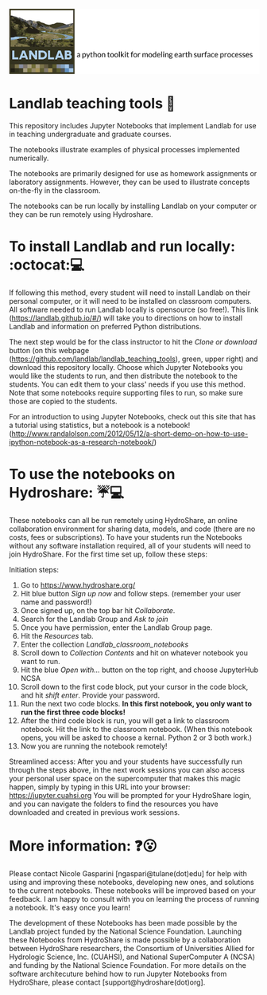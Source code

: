
[![Landlab header](./landlab_header.png)](http://landlab.github.io)

# Landlab teaching tools :raising_hand:

This repository includes Jupyter Notebooks that implement Landlab for use in teaching undergraduate and graduate courses.

The notebooks illustrate examples of physical processes implemented numerically.

The notebooks are primarily designed for use as homework assignments or laboratory assignments. However, they can be used to illustrate concepts on-the-fly in the classroom.

The notebooks can be run locally by installing Landlab on your computer or they can be run remotely using Hydroshare.

# To install Landlab and run locally: :octocat::computer:

If following this method, every student will need to install Landlab on their personal computer, or it will need to be installed on classroom computers. All software needed to run Landlab locally is opensource (so free!). This link (https://landlab.github.io/#/) will take you to directions on how to install Landlab and information on preferred Python distributions. 

The next step would be for the class instructor to hit the _Clone or download_ button (on this webpage (https://github.com/landlab/landlab_teaching_tools), green, upper right) and download this repository locally. Choose which Jupyter Notebooks you would like the students to run, and then distribute the notebook to the students. You can edit them to your class' needs if you use this method. Note that some notebooks require supporting files to run, so make sure those are copied to the students.

For an introduction to using Jupyter Notebooks, check out this site that has a tutorial using statistics, but a notebook is a notebook! (http://www.randalolson.com/2012/05/12/a-short-demo-on-how-to-use-ipython-notebook-as-a-research-notebook/)

# To use the notebooks on Hydroshare: :umbrella::computer:

These notebooks can all be run remotely using HydroShare, an online collaboration environment for sharing data, models, and code (there are no costs, fees or subscriptions). To have your students run the Notebooks without any software installation required, all of your students will need to join HydroShare.  For the first time set up, follow these steps: 

Initiation steps:
1. Go to https://www.hydroshare.org/
2. Hit blue button _Sign up now_ and follow steps. (remember your user name and password!)
3. Once signed up, on the top bar hit _Collaborate_.
4. Search for the Landlab Group and _Ask to join_
5. Once you have permission, enter the Landlab Group page.
6. Hit the _Resources_ tab.
7. Enter the collection _Landlab\_classroom\_notebooks_
8. Scroll down to _Collection Contents_ and hit on whatever notebook you want to run.
9. Hit the blue _Open with..._ button on the top right, and choose JupyterHub NCSA
10. Scroll down to the first code block, put your cursor in the code block, and hit _shift enter_. Provide your password.
11. Run the next two code blocks. **In this first notebook, you only want to run the first three code blocks!**
12. After the third code block is run, you will get a link to classroom notebook. Hit the link to the classroom notebook. (When this notebook opens, you will be asked to choose a kernal. Python 2 or 3 both work.)
13. Now you are running the notebook remotely!

Streamlined access:
After you and your students have successfully run through the steps above, in the next work sessions you can also access your personal user space on the supercomputer that makes this magic happen, simply by typing in this URL into your browser: https://jupyter.cuahsi.org  You will be prompted for your HydroShare login, and you can navigate the folders to find the resources you have downloaded and created in previous work sessions.

# More information: :question::open_mouth:

Please contact Nicole Gasparini [ngaspari@tulane(dot)edu] for help with using and improving these notebooks, developing new ones, and solutions to the current notebooks. These notebooks will be improved based on your feedback. I am happy to consult with you on learning the process of running a notebook. It's easy once you learn! 

The development of these Notebooks has been made possible by the Landlab project funded by the National Science Foundation.  Launching these Notebooks from HydroShare is made possible by a collaboration between HydroShare researchers, the Consortium of Universities Allied for Hydrologic Science, Inc. (CUAHSI), and National SuperComputer A  (NCSA) and funding by the National Science Foundation.  For more details on the software architecuture behind how to run Jupyter Notebooks from HydroShare, please contact [support@hydroshare(dot)org]. 
